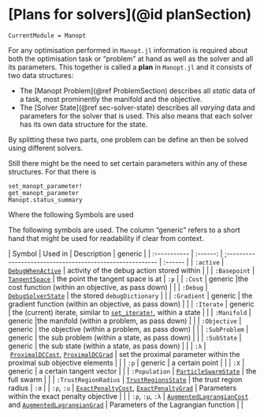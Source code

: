 # [Plans for solvers](@id planSection)

```@meta
CurrentModule = Manopt
```

For any optimisation performed in `Manopt.jl`
information is required about both the optimisation task or “problem” at hand as well as the solver and all its parameters.
This together is called a __plan__ in `Manopt.jl` and it consists of two data structures:

* The [Manopt Problem](@ref ProblemSection) describes all _static_ data of a task, most prominently the manifold and the objective.
* The [Solver State](@ref sec-solver-state) describes all _varying_ data and parameters for the solver that is used. This also means that each solver has its own data structure for the state.

By splitting these two parts, one problem can be define an then be solved  using different solvers.

Still there might be the need to set certain parameters within any of these structures. For that there is

```@docs
set_manopt_parameter!
get_manopt_parameter
Manopt.status_summary
```

Where the following Symbols are used

The following symbols are used.
The column “generic” refers to a short hand that might be used for readability if clear from context.

| Symbol       | Used in | Description                                                | generic |
| :----------- | :------: | ;-------------------------------------------------------- | :------ |
| `:active` | [`DebugWhenActive`](@ref) | activity of the debug action stored within | |
| `:Basepoint` | [`TangentSpace`]() | the point the tangent space is at           | `:p` |
| `:Cost` | generic |the cost function (within an objective, as pass down) | |
| `:Debug` | [`DebugSolverState`](@ref) | the stored `debugDictionary` | |
| `:Gradient` | generic | the gradient function (within an objective, as pass down) | |
| `:Iterate` | generic | the (current) iterate, similar to [`set_iterate!`](@ref), within a state | |
| `:Manifold` | generic |the manifold (within a problem, as pass down) | |
| `:Objective` | generic | the objective (within a problem, as pass down) | |
| `:SubProblem` | generic | the sub problem (within a state, as pass down) | |
| `:SubState` | generic | the sub state (within a state, as pass down) | |
| `:λ` | [`ProximalDCCost`](@ref), [`ProximalDCGrad`](@ref) | set the proximal parameter within the proximal sub objective elements | |
| `:p`         | generic | a certain point         | |
| `:X`         | generic | a certain tangent vector | |
| `:Population`     | [`ParticleSwarmState`](@ref) | the full swarm | |
| `:TrustRegionRadius` | [`TrustRegionsState`](@ref) | the trust region radius | `:σ` |
| `:ρ`, `:u` | [`ExactPenaltyCost`](@ref), [`ExactPenaltyGrad`](@ref) | Parameters within the exact penalty objective | |
| `:ρ`, `:μ`, `:λ` | [`AugmentedLagrangianCost`](@ref) and [`AugmentedLagrangianGrad`](@ref) | Parameters of the Lagrangian function | |
